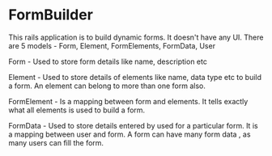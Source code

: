 # FormBuilder
This rails application is to build dynamic forms. It doesn't have any UI.
There are 5 models - Form, Element, FormElements, FormData, User

Form - Used to store form details like name, description etc

Element - Used to store details of elements like name, data type etc to build a form. An element can belong to more than one form also. 

FormElement - Is a mapping between form and elements. It tells exactly what all elements is used to build a form.

FormData - Used to store details entered by used for a particular form. It is a mapping between user and form.
           A form can have many form data , as many users can fill the form.
           
